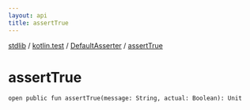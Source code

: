 ```yaml
---
layout: api
title: assertTrue
---
```

[stdlib](../../index.html) / [kotlin.test](../index.html) / [DefaultAsserter](index.html) / [assertTrue](assertTrue.html)

# assertTrue

```
open public fun assertTrue(message: String, actual: Boolean): Unit
```
